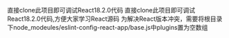 直接clone此项目即可调试React18.2.0代码
直接clone此项目即可调试React18.2.0代码,方便大家学习React源码
为解决React版本冲突，需要将根目录下node_modeules/eslint-config-react-app/base.js中plugins置为空数组
